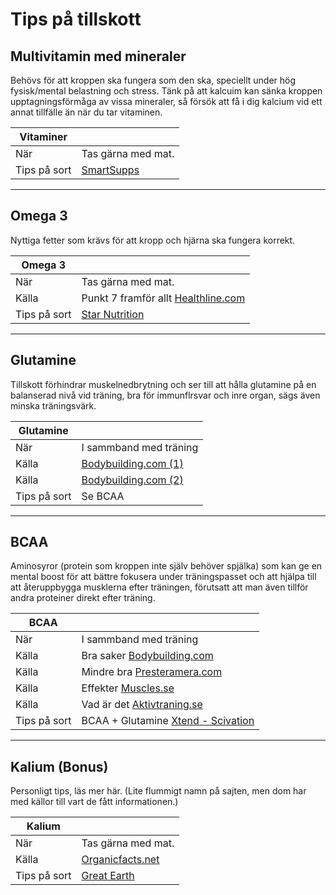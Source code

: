 # Tips på tillskott

## Multivitamin med mineraler
Behövs för att kroppen ska fungera som den ska, speciellt under hög fysisk/mental belastning och stress.
Tänk på att kalcuim kan sänka kroppen upptagningsförmåga av vissa mineraler, 
så försök att få i dig kalcium vid ett annat tillfälle än när du tar vitaminen.

Vitaminer |   | 
--- | ---
När | Tas gärna med mat.
Tips på sort | [SmartSupps](https://www.gymgrossisten.com/smartsupps-multi-100-tabs)

----

## Omega 3
Nyttiga fetter som krävs för att kropp och hjärna ska fungera korrekt.

Omega 3 |   | 
--- | ---
När | Tas gärna med mat.
Källa | Punkt 7 framför allt [Healthline.com](https://www.healthline.com/nutrition/17-health-benefits-of-omega-3)
Tips på sort | [Star Nutrition](https://www.gymgrossisten.com/ultimate-omega-3-80-90-caps)

----

## Glutamine
Tillskott förhindrar muskelnedbrytning och ser till att hålla glutamine på en balanserad nivå vid träning, 
bra för immunflrsvar och inre organ, sägs även minska träningsvärk.

Glutamine |   | 
--- | ---
När | I sammband med träning
Källa | [Bodybuilding.com (1)](https://www.bodybuilding.com/content/all-about-glutamine-your-expert-guide.html)
Källa | [Bodybuilding.com (2)](https://www.bodybuilding.com/content/the-benefits-of-glutamine.html)
Tips på sort | Se BCAA

----

## BCAA
Aminosyror (protein som kroppen inte själv behöver spjälka) som kan ge en mental boost för att bättre fokusera under träningspasset och att hjälpa till att återuppbygga musklerna efter träningen, förutsatt att man även tillför andra proteiner direkt efter träning.

BCAA |   | 
--- | ---
När | I sammband med träning
Källa | Bra saker [Bodybuilding.com](https://www.bodybuilding.com/content/bcaas-the-many-benefits-of-amino-acids.html)
Källa | Mindre bra [Presteramera.com](https://www.presteramera.com/bcaa-hammar-din-prestation/)
Källa | Effekter [Muscles.se](http://www.muscles.se/artiklar/bcaa-vad-ar-det-och-nar-ska-man-ta-det/)
Källa | Vad är det [Aktivtraning.se](https://aktivtraning.se/nyttig-mat/kosttillskott/allt-du-behover-veta-om-bcaa)
Tips på sort | BCAA + Glutamine [Xtend - Scivation](https://www.gymgrossisten.com/xtend?q=bcaa%20xtend)

----

## Kalium (Bonus)
Personligt tips, läs mer här. (Lite flummigt namn på sajten, men dom har med källor till vart de fått informationen.)

Kalium |   | 
--- | ---
När | Tas gärna med mat.
Källa| [Organicfacts.net](https://www.organicfacts.net/health-benefits/minerals/health-benefits-of-potassium.html)
Tips på sort | [Great Earth](https://www.gymgrossisten.com/super-potassium-99-mg-100-tabletter)

